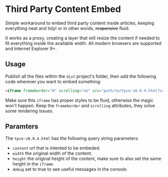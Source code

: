 # Third Party Content Embed

Simple workaround to embed third party content inside articles, keeping everything neat and tidy! or in other words, ~~responsive~~ fluid.

It works as a proxy, creating a layer that will resize the content if needed to fit everything inside the available width. All modern browsers are supported and Internet Explorer 9+.

## Usage

Publish all the files within the `dist` project's folder, then add the following code wherever you want to embed something:

```html
<iframe frameborder="0" scrolling="no" src="path/to/tpce-v0.0.4.html?content=http%3A//example.com/&amp;width=800&amp;height=600"></iframe>
```

Make sure this `iframe` has proper styles to be fluid, otherwise the magic won't happen. Keep the `frameborder` and `scrolling` attributes, they solve some rendering issues.

## Paramters

The `tpce-v0.0.4.html` has the following query string parameters:

* `content` url that is intented to be embeded.
* `width` the original width of the content.
* `height` the original height of the content, make sure to also set the same height in the `iframe`.
* `debug` set to true to see useful messages in the console.
